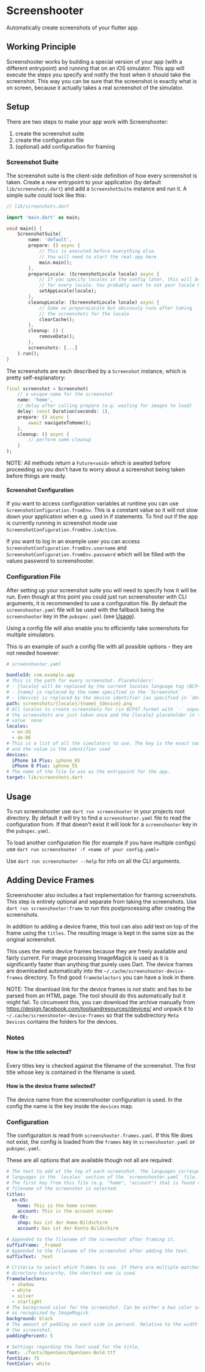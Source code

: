# Screenshooter

Automatically create screenshots of your flutter app.

## Working Principle

Screenshooter works by building a special version of your app (with a different entrypoint) and running that on an iOS simulator. This app will execute the steps you specify and notify the host when it should take the screenshot. This way you can be sure that the screenshot is exactly what is on screen, because it actually takes a real screenshot of the simulator.

## Setup

There are two steps to make your app work with Screenshooter:

1. create the screenshot suite
2. create the configuraton file
3. (optional) add configuration for framing

### Screenshot Suite

The screenshot suite is the client-side definition of how every screenshot is taken. Create a new entrypoint to your application (by default `lib/screenshots.dart`) and add a `ScreenshotSuite` instance and run it. A simple suite could look like this:

```dart
// lib/screenshots.dart

import 'main.dart' as main;

void main() {
    ScreenshotSuite(
        name: 'default',
        prepare: () async {
            // This is executed before everything else.
            // You will need to start the real app here
            main.main();
        },
        prepareLocale: (ScreenshotLocale locale) async {
            // If you specify locales in the config later, this will be called
            // for every locale. You probably want to set your locale here
            setAppLocale(locale); 
        },
        cleanupLocale: (ScreenshotLocale locale) async {
            // Same as prepareLocale but obviously runs after taking 
            // the screenshots for the locale
            clearCache();
        },
        cleanup: () {
            removeData();
        },
        screenshots: [...]
    ).run();
}
```

The screenshots are each described by a `Screenshot` instance, which is pretty self-explanatory:

```dart
final screenshot = Screenshot(
    // a unique name for the screenshot
    name: 'home',
    // delay after calling prepare (e.g. waiting for images to load)
    delay: const Duration(seconds: 1),
    prepare: () async {
        await navigateToHome();
    },
    cleanup: () async {
        // perform some cleanup
    }
);
```

NOTE: All methods return a `Future<void>` which is awaited before proceeding so you don't have to worry about a screenshot being taken before things are ready.

#### Screenshot Configuration

If you want to access configuration variables at runtime you can use `ScreenshotConfiguration.fromEnv`. This is a constant value so it will not slow down your application when e.g. used in if statements.
To find out if the app is currently running in screenshot mode use `ScreenshotConfiguration.fromEnv.isActive`.

If you want to log in an example user you can access `ScreenshotConfiguration.fromEnv.username` and `ScreenshotConfiguration.fromEnv.password` which will be filled with the values password to screenshooter.

### Configuration File

After setting up your screenshot suite you will need to specify how it will be run. Even though at this point you could just run screenshooter with CLI arguments, it is recommended to use a configuration file. By default the `screenshooter.yaml` file will be used with the fallback being the `screenshooter` key in the `pubspec.yaml` (see [Usage](#usage)).

Using a config file will also enable you to efficiently take screenshots for multiple simulators.

This is an example of such a config file with all possible options - they are not needed however:

```yaml
# screenshooter.yaml

bundleId: com.example.app
# This is the path for every screenshot. Placeholders:
# - {locale} will be replaced by the current locales language tag (BCP47)
# - {name} is replaced by the name specified in the `Screenshot`
# - {device} is replaced by the device identifier (as specified in `devices`)
path: screenshots/{locale}/{name}_{device}.png
# All locales to create screenshots for (in BCP47 format with `-` separators). If you omit this
# the screenshots are just taken once and the {locale} placeholder in the `path` will have the
# value `none`
locales:
  - en-US
  - de-DE
# This is a list of all the simulators to use. The key is the exact name of the iOS Simulator
# and the value is the identifier used 
devices:
  iPhone 14 Plus: iphone_65
  iPhone 8 Plus: iphone_55
# The name of the file to use as the entrypoint for the app.
target: lib/screenshots.dart
```

## Usage

To run screenshooter use `dart run screenshooter` in your projects root directory. By default it will try to find a `screenshooter.yaml` file to read the configuration from. If that doesn't exist it will look for a `screenshooter` key in the `pubspec.yaml`.

To load another configuration file (for example if you have multiple configs) use `dart run screenshooter -f <name of your config.yaml>`

Use `dart run screenshooter --help` for info on all the CLI arguments.

## Adding Device Frames

Screenshooter also includes a fast implementation for framing screenshots. This step is entirely optional and separate from taking the screenshots. Use `dart run screenshooter:frame` to run this postprocessing after creating the screenshots.

In addition to adding a device frame, this tool can also add text on top of the frame using the `titles`. The resulting image is kept in the same size as the original screenshot.

This uses the meta device frames because they are freely available and fairly current. For image processing ImageMagick is used as it is significantly faster than anything that purely uses Dart. The device frames are downloaded automatically into the `~/.cache/screenshooter-device-frames` directory. To find good `frameSelectors` you can have a look in there.

NOTE: The download link for the device frames is not static and has to be parsed from an HTML page. The tool should do this automatically but it might fail. To circumvent this, you can download the archive manually from <https://design.facebook.com/toolsandresources/devices/> and unpack it to `~/.cache/screenshooter-device-frames` so that the subdirectory `Meta Devices` contains the folders for the devices.

### Notes

#### How is the title selected?

Every titles key is checked against the filename of the screenshot. The first title whose key is contained in the filename is used.

#### How is the device frame selected?

The device name from the screenshooter configuration is used. In the config the name is the key inside the `devices` map.

### Configuration

The configuration is read from `screenshooter.frames.yaml`. If this file does not exist, the config is loaded from the `frames` key in `screenshooter.yaml` or `pubspec.yaml`.

These are all options that are available though not all are required:

```yaml
# The text to add at the top of each screenshot. The languages correspond to the
# languages in the `locales` section of the `screenshooter.yaml` file.
# The first key from this file (e.g. "home", "account") that is found verbatim in the
# filename of the screenshot is selected.
titles:
  en-US:
    home: This is the home screen
    account: This is the account screen
  de-DE:
    shop: Das ist der Home-Bildschirm
    account: Das ist der Konto-Bildschirm

# Appended to the filename of the screenshot after framing it.
suffixFrame: _framed
# Appended to the filename of the screenshot after adding the text.
suffixText: _text

# Criteria to select which frames to use. If there are multiple matches in one level in the
# directory hierarchy, the shortest one is used.
frameSelectors:
  - shadow
  - white
  - silver
  - starlight
# The background color for the screenshot. Can be either a hex color or a color name
# as recognized by ImageMagick.
background: black
# The amount of padding on each side in percent. Relative to the width of
# the screenshot.
paddingPercent: 5

# Settings regarding the font used for the title.
font: ./fonts/OpenSans/OpenSans-Bold.ttf
fontSize: 75
fontColor: white
```
